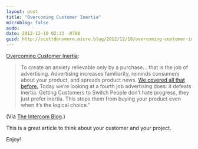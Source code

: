 ```yaml
---
layout: post
title: "Overcoming Customer Inertia"
microblog: false
audo:
date: 2012-12-10 02:33 -0700
guid: http://scottdensmore.micro.blog/2012/12/10/overcoming-customer-inertia.html
---
```


[Overcoming Customer Inertia](http://feedproxy.google.com/~r/contrast/blog/~3/EQUqJtFyQ9Q/):

> To create an anxiety relievable only by a purchase… that is the job of advertising.
> Advertising increases familiarity, reminds consumers about your product, and spreads product news. [We covered all that before.](http://blog.intercom.io/blog.intercom.io/what-jobs-does-advertising-do/) Today we’re looking at a fourth job advertising does: it defeats inertia.
> Getting Customers to Switch
> People don’t hate progress, they just prefer inertia. This stops them from buying your product even when it’s the logical choice."

(Via [The Intercom Blog](http://blog.intercom.io).)

This is a great article to think about your customer and your project.

Enjoy!
